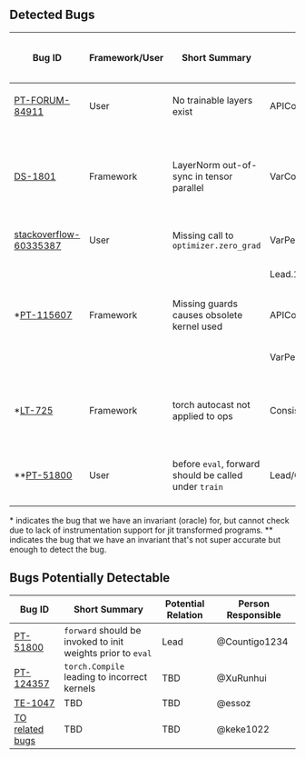 ## Detected Bugs

| Bug ID | Framework/User | Short Summary | Detected? <Relation>.<number-of-invariants> | Input To Infer Necessary Invariants | Inv Description | NOTE |
| - | - | - | - | - | - | - |
| [PT-FORUM-84911](https://github.com/OrderLab/machine-learning-issues/tree/main/PyTorch-FORUM84911)             | User      | No trainable layers exist                  | APIContain.1        | mnist.py using adam                                                  | `Adam.step` should lead to parameter update       | |
| [DS-1801](https://github.com/OrderLab/machine-learning-issues/tree/main/DeepSpeed-1801)                        | Framework | LayerNorm out-of-sync in tensor parallel   | VarConsistency.1    | Same version of Megatron-Deepspeed using FP16 or BF16 (no grad clip) | Consistency between `parameter.data`              | |
| [stackoverflow-60335387](https://github.com/OrderLab/machine-learning-issues/tree/main/stackoverflow-60335387) | User      | Missing call to `optimizer.zero_grad`      | VarPeriodicChange.1 | mnist.py                                                             | `parameter.grad` periodically `None`              | To be verified @YijunWang1121            |
|                                                                                                                |           |                                            | Lead.1              | mnist.py                                                             | `zero_grad` co-occur with `backward`              | To be verified @Countigo1234             |
| \*[PT-115607](https://github.com/OrderLab/machine-learning-issues/tree/main/PyTorch-115607)                     | Framework | Missing guards causes obsolete kernel used | APIContain.1        | mnist.py                                                             | `zero_grad` change `grad` from non-zero to `None` | Not verifiable due to no instrumentation |
|                                                                                                                |           |                                            | VarPeriodicChange.1 | mnist.py                                                             | `parameter.grad` periodically `None`              | Not verifiable due to no instrumentation |
| \*[LT-725](https://github.com/Lightning-AI/lightning-thunder/issues/725)                                        | Framework | torch autocast not applied to ops          | ConsistentTransientVars.1 | Any pipeline that uses autocast                                | `output.dtype` consistently `bfloat16` under autocast context manager | Not verifiable due to no instrumentation |
| \*\*[PT-51800](https://github.com/OrderLab/machine-learning-issues/tree/main/PyTorch-51800)                    | User      | before `eval`, forward should be called under `train` | Lead/Cover.1 | Any pipelines that do eval (mnist.ly)                            | `forward` called prior to `eval`                   | |

\* indicates the bug that we have an invariant (oracle) for, but cannot check due to lack of instrumentation support for jit transformed programs.
\*\* indicates the bug that we have an invariant that's not super accurate but enough to detect the bug.

## Bugs Potentially Detectable

| Bug ID | Short Summary | Potential Relation | Person Responsible | 
| - | - | - | - |
| [PT-51800](https://github.com/OrderLab/machine-learning-issues/tree/main/PyTorch-51800)   | `forward` should be invoked to init weights prior to `eval` | Lead | @Countigo1234 |
| [PT-124357](https://github.com/OrderLab/machine-learning-issues/tree/main/Pytorch-124357) | `torch.Compile` leading to incorrect kernels                | TBD  | @XuRunhui |
| [TE-1047](https://github.com/NVIDIA/TransformerEngine/issues/1047)                        | TBD | TBD | @essoz |
| [TO related bugs](https://github.com/pytorch/pytorch/issues/84803)                        | TBD | TBD | @keke1022 | 
